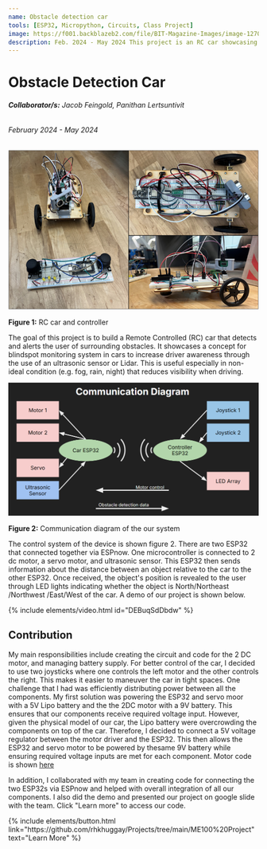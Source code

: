 ```yaml
---
name: Obstacle detection car
tools: [ESP32, Micropython, Circuits, Class Project]
image: https://f001.backblazeb2.com/file/BIT-Magazine-Images/image-1270-news.jpg
description: Feb. 2024 - May 2024 This project is an RC car showcasing a concept in car obstacle detection to reduce blind spots. The prototype also provides user information about location of object.
---
```


# Obstacle Detection Car
###### **Collaborator/s:** Jacob Feingold, Panithan Lertsuntivit
###### February 2024 - May 2024

![Preview](https://raw.githubusercontent.com/rhkhuggay/Projects/refs/heads/main/ME100%20Project/ME100_project.png)

**Figure 1:** RC car and controller

The goal of this project is to build a Remote Controlled (RC) car that detects and alerts the user of surrounding obstacles. It showcases a concept for blindspot monitoring system in cars to increase driver awareness through the use of an ultrasonic sensor or Lidar. This is useful especially in non-ideal condition (e.g. fog, rain, night) that reduces visibility when driving. 

![Preview](https://raw.githubusercontent.com/rhkhuggay/Projects/refs/heads/main/ME100%20Project/diagram.png)

**Figure 2:** Communication diagram of the our system

The control system of the device is shown figure 2. There are two ESP32 that connected together via ESPnow. One microcontroller is connected to 2 dc motor, a servo motor, and ultrasonic sensor. This ESP32 then sends information about the distance between an object relative to the car to the other ESP32. Once received, the object's position is revealed to the user through LED lights indicating whether the object is North/Northeast /Northwest /East/West of the car. A demo of our project is shown below.

{% include elements/video.html id="DEBuqSdDbdw" %}

## Contribution

My main responsibilities include creating the circuit and code for the 2 DC motor, and managing battery supply. For better control of the car, I decided to use two joysticks where one controls the left motor and the other controls the right. This makes it easier to maneuver the car in tight spaces. One challenge that I had was efficiently distributing power between all the components. My first solution was powering the ESP32 and servo moor with a 5V Lipo battery and the the 2DC motor with a 9V battery. This ensures that our components receive required voltage input. However, given the physical model of our car, the Lipo battery were overcrowding the components on top of the car. Therefore, I decided to connect a 5V voltage regulator between the motor driver and the ESP32. This then allows the ESP32 and servo motor to be powered by thesame 9V battery while ensuring required voltage inputs are met for each component. Motor code is shown [here](https://github.com/rhkhuggay/Projects/blob/main/ME100%20Project/Motor_with_receiver_V2.py)

In addition, I collaborated with my team in creating code for connecting the two ESP32s via ESPnow and helped with overall integration of all our components. I also did the demo and presented our project on google slide with the team. Click "Learn more" to access our code.

<p class="text-center">
{% include elements/button.html link="https://github.com/rhkhuggay/Projects/tree/main/ME100%20Project" text="Learn More" %}
</p>